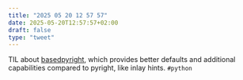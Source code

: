 ```yaml
---
title: "2025 05 20 12 57 57"
date: 2025-05-20T12:57:57+02:00
draft: false
type: "tweet"
---
```

TIL about [basedpyright](https://docs.basedpyright.com/latest/), which provides better defaults and additional capabilities compared to pyright, like inlay hints. `#python`
